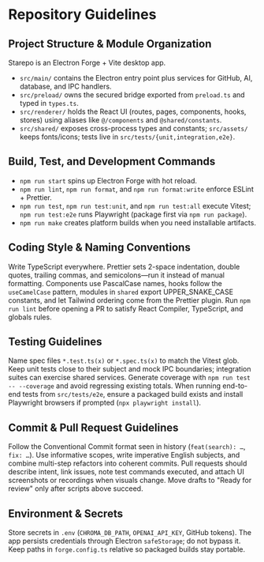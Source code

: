 # Repository Guidelines

## Project Structure & Module Organization
Starepo is an Electron Forge + Vite desktop app.
- `src/main/` contains the Electron entry point plus services for GitHub, AI, database, and IPC handlers.
- `src/preload/` owns the secured bridge exported from `preload.ts` and typed in `types.ts`.
- `src/renderer/` holds the React UI (routes, pages, components, hooks, stores) using aliases like `@/components` and `@shared/constants`.
- `src/shared/` exposes cross-process types and constants; `src/assets/` keeps fonts/icons; tests live in `src/tests/{unit,integration,e2e}`.

## Build, Test, and Development Commands
- `npm run start` spins up Electron Forge with hot reload.
- `npm run lint`, `npm run format`, and `npm run format:write` enforce ESLint + Prettier.
- `npm run test`, `npm run test:unit`, and `npm run test:all` execute Vitest; `npm run test:e2e` runs Playwright (package first via `npm run package`).
- `npm run make` creates platform builds when you need installable artifacts.

## Coding Style & Naming Conventions
Write TypeScript everywhere. Prettier sets 2-space indentation, double quotes, trailing commas, and semicolons—run it instead of manual formatting. Components use PascalCase names, hooks follow the `useCamelCase` pattern, modules in `shared` export UPPER_SNAKE_CASE constants, and let Tailwind ordering come from the Prettier plugin. Run `npm run lint` before opening a PR to satisfy React Compiler, TypeScript, and globals rules.

## Testing Guidelines
Name spec files `*.test.ts(x)` or `*.spec.ts(x)` to match the Vitest glob. Keep unit tests close to their subject and mock IPC boundaries; integration suites can exercise shared services. Generate coverage with `npm run test -- --coverage` and avoid regressing existing totals. When running end-to-end tests from `src/tests/e2e`, ensure a packaged build exists and install Playwright browsers if prompted (`npx playwright install`).

## Commit & Pull Request Guidelines
Follow the Conventional Commit format seen in history (`feat(search): …`, `fix: …`). Use informative scopes, write imperative English subjects, and combine multi-step refactors into coherent commits. Pull requests should describe intent, link issues, note test commands executed, and attach UI screenshots or recordings when visuals change. Move drafts to "Ready for review" only after scripts above succeed.

## Environment & Secrets
Store secrets in `.env` (`CHROMA_DB_PATH`, `OPENAI_API_KEY`, GitHub tokens). The app persists credentials through Electron `safeStorage`; do not bypass it. Keep paths in `forge.config.ts` relative so packaged builds stay portable.
